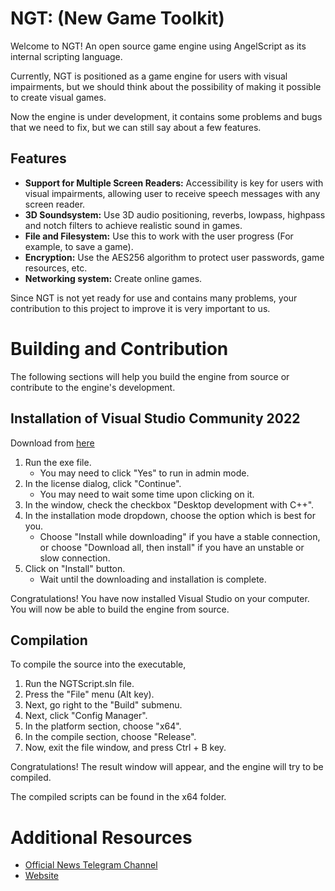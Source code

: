 # NGT: (New Game Toolkit)

Welcome to NGT! An open source game engine using AngelScript as its internal scripting language.

Currently, NGT is positioned as a game engine for users with visual impairments, but we should think about the possibility of making it possible to create visual games.

Now the engine is under development, it contains some problems and bugs that we need to fix, but we can still say about a few features.
## Features

- **Support for Multiple Screen Readers:** Accessibility is key for users with visual impairments, allowing user to receive speech messages with any screen reader.
- **3D Soundsystem:** Use 3D audio positioning, reverbs, lowpass, highpass and notch filters to achieve realistic sound in games.
- **File and Filesystem:** Use this to work with the user progress (For example, to save a game).
- **Encryption:** Use the AES256 algorithm to protect user passwords, game resources, etc.
- **Networking system:** Create online games.

Since NGT is not yet ready for use and contains many problems, your contribution to this project to improve it is very important to us.

# Building and Contribution

The following sections will help you build the engine from source or contribute to the engine's development.

## Installation of Visual Studio Community 2022

Download from [here](https://visualstudio.microsoft.com/vs/)

1. Run the exe file.
   - You may need to click "Yes" to run in admin mode.
2. In the license dialog, click "Continue".
   - You may need to wait some time upon clicking on it.
3. In the window, check the checkbox "Desktop development with C++".
4. In the installation mode dropdown, choose the option which is best for you.
   - Choose "Install while downloading" if you have a stable connection, or choose "Download all, then install" if you have an unstable or slow connection.
5. Click on "Install" button.
   - Wait until the downloading and installation is complete.

Congratulations! You have now installed Visual Studio on your computer. You will now be able to build the engine from source.

## Compilation

To compile the source into the executable,

1. Run the NGTScript.sln file.
2. Press the "File" menu (Alt key).
3. Next, go right to the "Build" submenu.
4. Next, click "Config Manager".
5. In the platform section, choose "x64".
6. In the compile section, choose "Release".
7. Now, exit the file window, and press Ctrl + B key.

Congratulations! The result window will appear, and the engine will try to be compiled.

The compiled scripts can be found in the x64 folder.

# Additional Resources

- [Official News Telegram Channel](https://t.me/newgametoolkit)
- [Website](https://ngtcode.dev/)
